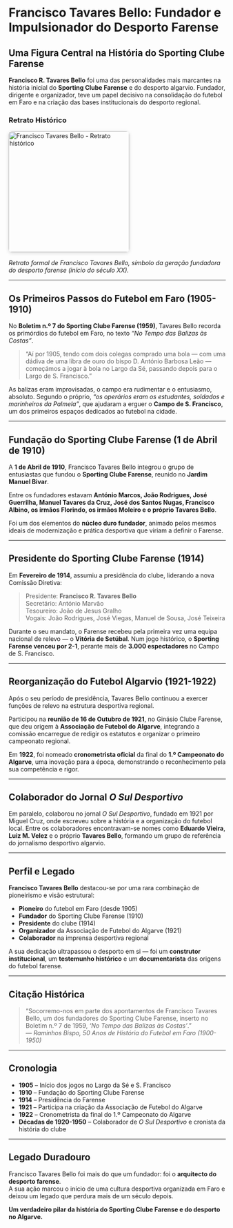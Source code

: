 # Francisco Tavares Bello: Fundador e Impulsionador do Desporto Farense

## Uma Figura Central na História do Sporting Clube Farense

**Francisco R. Tavares Bello** foi uma das personalidades mais marcantes na história inicial do **Sporting Clube Farense** e do desporto algarvio. Fundador, dirigente e organizador, teve um papel decisivo na consolidação do futebol em Faro e na criação das bases institucionais do desporto regional.

### Retrato Histórico
<img src="/fotografias/presidentes/Francisco%20Tavares%20Bello.png" alt="Francisco Tavares Bello - Retrato histórico" width="280" style="border-radius: 8px; box-shadow: 0 2px 8px rgba(0,0,0,0.15); display: block; margin: 16px 0;" />

*Retrato formal de Francisco Tavares Bello, símbolo da geração fundadora do desporto farense (início do século XX).*

---

## Os Primeiros Passos do Futebol em Faro (1905-1910)

No **Boletim n.º 7 do Sporting Clube Farense (1959)**, Tavares Bello recorda os primórdios do futebol em Faro, no texto *“No Tempo das Balizas às Costas”*.  

> “Aí por 1905, tendo com dois colegas comprado uma bola — com uma dádiva de uma libra de ouro do bispo D. António Barbosa Leão — começámos a jogar à bola no Largo da Sé, passando depois para o Largo de S. Francisco.”

As balizas eram improvisadas, o campo era rudimentar e o entusiasmo, absoluto. Segundo o próprio, *“os operários eram os estudantes, soldados e marinheiros da Palmela”*, que ajudaram a erguer o **Campo de S. Francisco**, um dos primeiros espaços dedicados ao futebol na cidade.

---

## Fundação do Sporting Clube Farense (1 de Abril de 1910)

A **1 de Abril de 1910**, Francisco Tavares Bello integrou o grupo de entusiastas que fundou o **Sporting Clube Farense**, reunido no **Jardim Manuel Bivar**.  

Entre os fundadores estavam **António Marcos, João Rodrigues, José Guerrilha, Manuel Tavares da Cruz, José dos Santos Nugas, Francisco Albino, os irmãos Florindo, os irmãos Moleiro e o próprio Tavares Bello**.

Foi um dos elementos do **núcleo duro fundador**, animado pelos mesmos ideais de modernização e prática desportiva que viriam a definir o Farense.

---

## Presidente do Sporting Clube Farense (1914)

Em **Fevereiro de 1914**, assumiu a presidência do clube, liderando a nova Comissão Diretiva:

> Presidente: **Francisco R. Tavares Bello**  
> Secretário: António Marvão  
> Tesoureiro: João de Jesus Gralho  
> Vogais: João Rodrigues, José Viegas, Manuel de Sousa, José Teixeira

Durante o seu mandato, o Farense recebeu pela primeira vez uma equipa nacional de relevo — o **Vitória de Setúbal**. Num jogo histórico, o **Sporting Farense venceu por 2-1**, perante mais de **3.000 espectadores** no Campo de S. Francisco.

---

## Reorganização do Futebol Algarvio (1921-1922)

Após o seu período de presidência, Tavares Bello continuou a exercer funções de relevo na estrutura desportiva regional.  

Participou na **reunião de 16 de Outubro de 1921**, no Ginásio Clube Farense, que deu origem à **Associação de Futebol do Algarve**, integrando a comissão encarregue de redigir os estatutos e organizar o primeiro campeonato regional.

Em **1922**, foi nomeado **cronometrista oficial** da final do **1.º Campeonato do Algarve**, uma inovação para a época, demonstrando o reconhecimento pela sua competência e rigor.

---

## Colaborador do Jornal *O Sul Desportivo*

Em paralelo, colaborou no jornal *O Sul Desportivo*, fundado em 1921 por Miguel Cruz, onde escreveu sobre a história e a organização do futebol local. Entre os colaboradores encontravam-se nomes como **Eduardo Vieira**, **Luiz M. Velez** e o próprio **Tavares Bello**, formando um grupo de referência do jornalismo desportivo algarvio.

---

## Perfil e Legado

**Francisco Tavares Bello** destacou-se por uma rara combinação de pioneirismo e visão estrutural:

- **Pioneiro** do futebol em Faro (desde 1905)  
- **Fundador** do Sporting Clube Farense (1910)  
- **Presidente** do clube (1914)  
- **Organizador** da Associação de Futebol do Algarve (1921)  
- **Colaborador** na imprensa desportiva regional  

A sua dedicação ultrapassou o desporto em si — foi um **construtor institucional**, um **testemunho histórico** e um **documentarista** das origens do futebol farense.

---

## Citação Histórica

> “Socorremo-nos em parte dos apontamentos de Francisco Tavares Bello, um dos fundadores do Sporting Clube Farense, inserto no Boletim n.º 7 de 1959, *‘No Tempo das Balizas às Costas’*.”  
> — *Raminhos Bispo, 50 Anos de História do Futebol em Faro (1900-1950)*

---

## Cronologia

- **1905** – Início dos jogos no Largo da Sé e S. Francisco  
- **1910** – Fundação do Sporting Clube Farense  
- **1914** – Presidência do Farense  
- **1921** – Participa na criação da Associação de Futebol do Algarve  
- **1922** – Cronometrista da final do 1.º Campeonato do Algarve  
- **Décadas de 1920-1950** – Colaborador de *O Sul Desportivo* e cronista da história do clube

---

## Legado Duradouro

Francisco Tavares Bello foi mais do que um fundador: foi o **arquitecto do desporto farense**.  
A sua ação marcou o início de uma cultura desportiva organizada em Faro e deixou um legado que perdura mais de um século depois.

**Um verdadeiro pilar da história do Sporting Clube Farense e do desporto no Algarve.**

